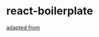 # react-boilerplate

[adapted from](https://dev.to/leonardomso/a-complete-react-boilerplate-tutorialfrom-zero-to-hero-jig)
